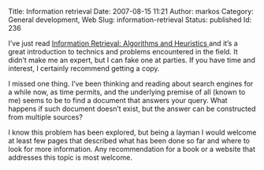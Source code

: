 Title: Information retrieval
Date: 2007-08-15 11:21
Author: markos
Category: General development, Web
Slug: information-retrieval
Status: published
Id: 236

<html>
 <body>
  <div>
   <p>
    I’ve just read
    <a href="http://www.amazon.com/Information-Retrieval-Algorithms-Heuristics-2nd/dp/1402030045">
     Information Retrieval: Algorithms and Heuristics
    </a>
    and it’s a great introduction to technics and problems encountered in the field. It didn’t make me an expert, but I can fake one at parties. If you have time and interest, I certainly recommend getting a copy.
   </p>
   <p>
    I missed one thing. I’ve been thinking and reading about search engines for a while now, as time permits, and the underlying premise of all (known to me) seems to be to find a document that answers your query.  What happens if such document doesn’t exist, but the answer can be constructed from multiple sources?
   </p>
   <p>
    I know this problem has been explored, but being a layman I would welcome at least few pages that described what has been done so far and where to look for more information. Any recommendation for a book or a website that addresses this topic is most welcome.
   </p>
  </div>
 </body>
</html>